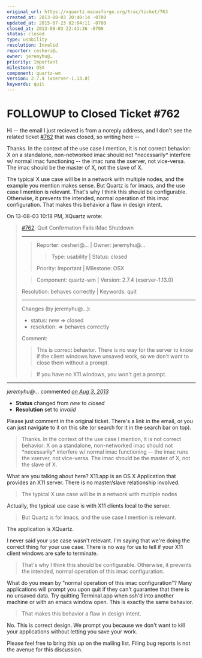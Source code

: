 ```yaml
---
original_url: https://xquartz.macosforge.org/trac/ticket/763
created_at: 2013-08-03 20:40:14 -0700
updated_at: 2015-07-23 02:04:11 -0700
closed_at: 2013-08-03 22:43:36 -0700
status: closed
type: usability
resolution: Invalid
reporter: cesheri@…
owner: jeremyhu@…
priority: Important
milestone: OSX
component: quartz-wm
version: 2.7.4 (xserver-1.13.0)
keywords: quit
---
```


FOLLOWUP to Closed Ticket \#762
===============================


Hi -- the email I just recieved is from a noreply address, and I don't see the related ticket [\#⁠762](https://xquartz.macosforge.org/trac/ticket/762) that was closed, so writing here --

Thanks. In the context of the use case I mention, it is not correct behavior: X on a standalone, non-networked imac should not \*necessarily\* interfere w/ normal imac functioning -- the imac runs the xserver, not vice-versa. The imac should be the master of X, not the slave of X.

The typical X use case will be in a network with multiple nodes, and the example you mention makes sense. But Quartz is for imacs, and the use case I mention is relevant. That's why I think this should be configurable. Otherwise, it prevents the intended, normal operation of this imac configuration. That makes this behavior a flaw in design intent.

On 13-08-03 10:18 PM, XQuartz wrote:

> [\#⁠762](https://xquartz.macosforge.org/trac/ticket/762): Quit Confirmation Fails iMac Shutdown
>
> ------------------------------------------------------------------------
>
> > Reporter: cesheri@… | Owner: jeremyhu@…
> >
> > > Type: usability | Status: closed
> >
> > Priority: Important | Milestone: OSX
>
> > Component: quartz-wm | Version: 2.7.4 (xserver-1.13.0)
>
> Resolution: behaves correctly | Keywords: quit
>
> ------------------------------------------------------------------------
>
> Changes (by jeremyhu@…):
>
> -   status: new =&gt; closed
> -   resolution: =&gt; behaves correctly
>
> Comment:
>
> > This is correct behavior. There is no way for the server to know if the
> > client windows have unsaved work, so we don't want to close them without a
> > prompt.
>
> > If you have no X11 windows, you won't get a prompt.



---

*jeremyhu@…* commented *[on Aug 3, 2013](https://xquartz.macosforge.org/trac/ticket/763#comment:1 "August 3, 2013 at 10:43 PM PDT")*

-   **Status** changed from *new* to *closed*
-   **Resolution** set to *invalid*

Please just comment in the original ticket. There's a link in the email, or you can just navigate to it on this site (or search for it in the search bar on top).

> Thanks. In the context of the use case I mention, it is not correct behavior: X on a standalone, non-networked imac should not \*necessarily\* interfere w/ normal imac functioning -- the imac runs the xserver, not vice-versa. The imac should be the master of X, not the slave of X.

What are you talking about here? X11.app is an OS X Application that provides an X11 server. There is no master/slave relationship involved.

> The typical X use case will be in a network with multiple nodes

Actually, the typical use case is with X11 clients local to the server.

> But Quartz is for imacs, and the use case I mention is relevant.

The application is XQuartz.

I never said your use case wasn't relevant. I'm saying that we're doing the correct thing for your use case. There is no way for us to tell if your X11 client windows are safe to terminate.

> That's why I think this should be configurable. Otherwise, it prevents the intended, normal operation of this imac configuration.

What do you mean by "normal operation of this imac configuration"? Many applications will prompt you upon quit if they can't guarantee that there is no unsaved data. Try quitting Terminal.app when ssh'd into another machine or with an emacs window open. This is exactly the same behavior.

> That makes this behavior a flaw in design intent.

No. This is correct design. We prompt you because we don't want to kill your applications without letting you save your work.

Please feel free to bring this up on the mailing list. Filing bug reports is not the avenue for this discussion.



